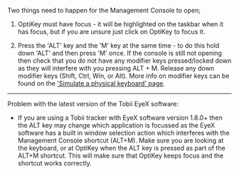 Two things need to happen for the Management Console to open;

1. OptiKey must have focus - it will be highlighted on the taskbar when it has focus, but if you are unsure just click on OptiKey to focus it.

2. Press the 'ALT' key and the 'M' key at the same time - to do this hold down 'ALT' and then press 'M' once.
If the console is still not opening then check that you do not have any modifier keys pressed/locked down as they will interfere with you pressing ALT + M. Release any down modifier keys (Shift, Ctrl, Win, or Alt). More info on modifier keys can be found on the ['Simulate a physical keyboard' page](https://github.com/JuliusSweetland/OptiKey/wiki/Simulate-a-keyboard).

---

Problem with the latest version of the Tobii EyeX software:

* If you are using a Tobii tracker with EyeX software version 1.8.0+ then the ALT key may change which application is focussed as the EyeX software has a built in window selection action which interferes with the Management Console shortcut (ALT+M). Make sure you are looking at the keyboard, or at OptiKey when the ALT key is pressed as part of the ALT+M shortcut. This will make sure that OptiKey keeps focus and the shortcut works correctly.